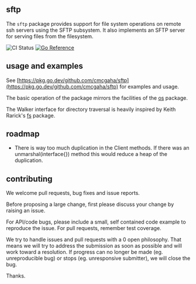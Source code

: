 sftp
----

The `sftp` package provides support for file system operations on remote ssh
servers using the SFTP subsystem. It also implements an SFTP server for serving
files from the filesystem.

![CI Status](https://github.com/cmcgaha/sftp/workflows/CI/badge.svg?branch=master&event=push) [![Go Reference](https://pkg.go.dev/badge/github.com/cmcgaha/sftp.svg)](https://pkg.go.dev/github.com/cmcgaha/sftp)

usage and examples
------------------

See [https://pkg.go.dev/github.com/cmcgaha/sftp](https://pkg.go.dev/github.com/cmcgaha/sftp) for
examples and usage.

The basic operation of the package mirrors the facilities of the
[os](http://golang.org/pkg/os) package.

The Walker interface for directory traversal is heavily inspired by Keith
Rarick's [fs](https://pkg.go.dev/github.com/kr/fs) package.

roadmap
-------

* There is way too much duplication in the Client methods. If there was an
  unmarshal(interface{}) method this would reduce a heap of the duplication.

contributing
------------

We welcome pull requests, bug fixes and issue reports.

Before proposing a large change, first please discuss your change by raising an
issue.

For API/code bugs, please include a small, self contained code example to
reproduce the issue. For pull requests, remember test coverage.

We try to handle issues and pull requests with a 0 open philosophy. That means
we will try to address the submission as soon as possible and will work toward
a resolution. If progress can no longer be made (eg. unreproducible bug) or
stops (eg. unresponsive submitter), we will close the bug.

Thanks.
